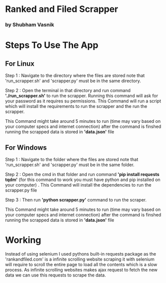 # Ranked and Filed Scrapper 
### by Shubham Vasnik

# Steps To Use The App 

## For Linux 
 Step 1 : Navigate to the directory where the files are stored note that 'run_scrapper.sh' and  'scrapper.py' must be in the same directory.

 Step 2 : Open the terminal in that directory and run command **'./run_scrapper.sh'** to run the scrapper. Running this command will ask for your password as it requires su permissions. This Command will run a script which will install the requirements to run the scrapper and the run the scrapper.

 This Command might  take around 5 minutes to run (time may vary based on your computer specs and internet connection) after the command is finshed running the scrapped data is stored in **'data.json'** file 

## For Windows 

 Step 1 : Navigate to the folder where the files are stored note that 'run_scrapper.sh' and  'scrapper.py' must be in the same folder.

 Step 2 : Open the cmd in that folder and run command **'pip install requests tqdm'** (for this command to work you must have python and pip installed on your computer) . This Command will install the dependencies to run the scrapper.py file 

 Step 3 : Then run **'python scrapper.py'** command to run the scraper.

 This Command might  take around 5 minutes to run (time may vary based on your computer specs and internet connection) after the command is finshed running the scrapped data is stored in **'data.json'** file 

# Working 

 Instead of using selenium I used pythons built-in requests package as the 'rankandfiled.com' is a infinite scrolling website scraping it with selenium will require to scroll the entire page to load all the contents which is a slow process. As infinite scrolling websites makes ajax request to fetch the new data we can use this requests to scrape  the data.


